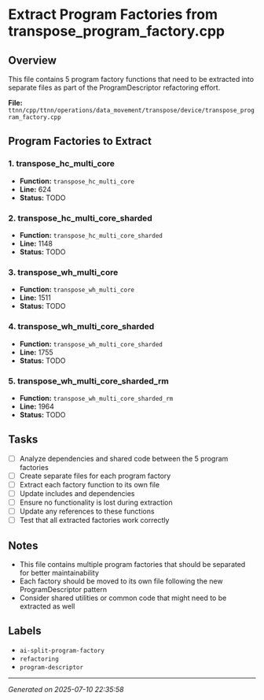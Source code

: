 # Extract Program Factories from transpose_program_factory.cpp

## Overview
This file contains 5 program factory functions that need to be extracted into separate files as part of the ProgramDescriptor refactoring effort.

**File:** `ttnn/cpp/ttnn/operations/data_movement/transpose/device/transpose_program_factory.cpp`

## Program Factories to Extract

### 1. transpose_hc_multi_core
- **Function:** `transpose_hc_multi_core`
- **Line:** 624
- **Status:** TODO

### 2. transpose_hc_multi_core_sharded
- **Function:** `transpose_hc_multi_core_sharded`
- **Line:** 1148
- **Status:** TODO

### 3. transpose_wh_multi_core
- **Function:** `transpose_wh_multi_core`
- **Line:** 1511
- **Status:** TODO

### 4. transpose_wh_multi_core_sharded
- **Function:** `transpose_wh_multi_core_sharded`
- **Line:** 1755
- **Status:** TODO

### 5. transpose_wh_multi_core_sharded_rm
- **Function:** `transpose_wh_multi_core_sharded_rm`
- **Line:** 1964
- **Status:** TODO

## Tasks

- [ ] Analyze dependencies and shared code between the 5 program factories
- [ ] Create separate files for each program factory
- [ ] Extract each factory function to its own file
- [ ] Update includes and dependencies
- [ ] Ensure no functionality is lost during extraction
- [ ] Update any references to these functions
- [ ] Test that all extracted factories work correctly

## Notes
- This file contains multiple program factories that should be separated for better maintainability
- Each factory should be moved to its own file following the new ProgramDescriptor pattern
- Consider shared utilities or common code that might need to be extracted as well

## Labels
- `ai-split-program-factory`
- `refactoring`
- `program-descriptor`

---
*Generated on 2025-07-10 22:35:58*
